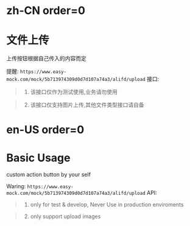 # zh-CN order=0

# 文件上传

上传按钮根据自己传入的内容而定

提醒: `https://www.easy-mock.com/mock/5b713974309d0d7d107a74a3/alifd/upload` 接口:

> 1. 该接口仅作为测试使用,业务请勿使用

> 2. 该接口仅支持图片上传,其他文件类型接口请自备

# en-US order=0

# Basic Usage

custom action button by your self

Waring: `https://www.easy-mock.com/mock/5b713974309d0d7d107a74a3/alifd/upload` API:

> 1. only for test & develop, Never Use in production enviroments

> 2. only support upload images
